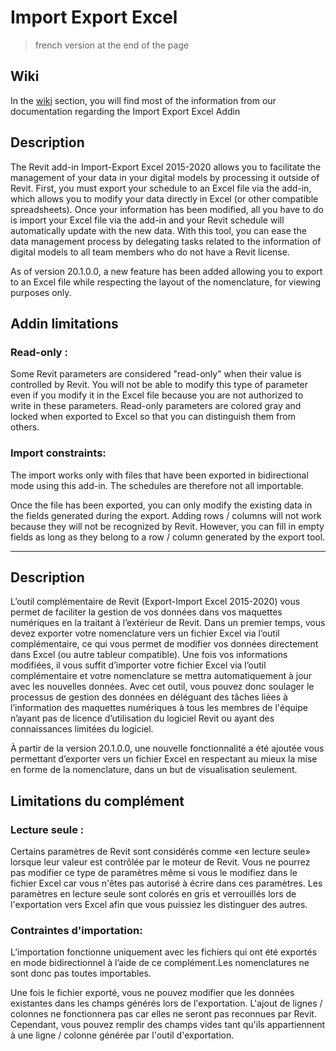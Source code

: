 # Import Export Excel

> french version at the end of the page

## Wiki

In the [wiki](https://github.com/bimone/addins-excelexporterimporter/wiki) section, you will find most of the information from our documentation regarding the Import Export Excel Addin

## Description
The Revit add-in Import-Export Excel 2015-2020 allows you to facilitate the management of your data in your digital models by processing it outside of Revit. First, you must export your schedule to an Excel file via the add-in, which allows you to modify your data directly in Excel (or other compatible spreadsheets). Once your information has been modified, all you have to do is import your Excel file via the add-in and your Revit schedule will automatically update with the new data. With this tool, you can ease the data management process by delegating tasks related to the information of digital models to all team members who do not have a Revit license.

As of version 20.1.0.0, a new feature has been added allowing you to export to an Excel file while respecting the layout of the nomenclature, for viewing purposes only.

## Addin limitations

### Read-only :
Some Revit parameters are considered "read-only" when their value is controlled by Revit. You will not be able to modify this type of parameter even if you modify it in the Excel file because you are not authorized to write in these parameters. Read-only parameters are colored gray and locked when exported to Excel so that you can distinguish them from others.

### Import constraints:
The import works only with files that have been exported in bidirectional mode using this add-in. The schedules are therefore not all importable.

Once the file has been exported, you can only modify the existing data in the fields generated during the export. Adding rows / columns will not work because they will not be recognized by Revit. However, you can fill in empty fields as long as they belong to a row / column generated by the export tool.

---

## Description
L’outil complémentaire de Revit (Export-Import Excel 2015-2020) vous permet de faciliter la gestion de vos données dans vos maquettes numériques en la traitant à l’extérieur de Revit. Dans un premier temps, vous devez exporter votre nomenclature vers un fichier Excel via l’outil complémentaire, ce qui vous permet de modifier vos données directement dans Excel (ou autre tableur compatible). Une fois vos informations modifiées, il vous suffit d’importer votre fichier Excel via l’outil complémentaire et votre nomenclature se mettra automatiquement à jour avec les nouvelles données. Avec cet outil, vous pouvez donc soulager le processus de gestion des données en déléguant des tâches liées à l’information des maquettes numériques à tous les membres de l'équipe n’ayant pas de licence d’utilisation du logiciel Revit ou ayant des connaissances limitées du logiciel.

À partir de la version 20.1.0.0, une nouvelle fonctionnalité a été ajoutée vous permettant d’exporter vers un fichier Excel en respectant au mieux la mise en forme de la nomenclature, dans un but de visualisation seulement.

## Limitations du complément

### Lecture seule :

Certains paramètres de Revit sont considérés comme «en lecture seule» lorsque leur valeur est contrôlée par le moteur de Revit. Vous ne pourrez pas modifier ce type de paramètres même si vous le modifiez dans le fichier Excel car vous n'êtes pas autorisé à écrire dans ces paramètres. Les paramètres en lecture seule sont colorés en gris et verrouillés lors de l'exportation vers Excel afin que vous puissiez les distinguer des autres.

### Contraintes d'importation:

L’importation fonctionne uniquement avec les fichiers qui ont été exportés en mode bidirectionnel à l’aide de ce complément.Les nomenclatures ne sont donc pas toutes importables.

Une fois le fichier exporté, vous ne pouvez modifier que les données existantes dans les champs générés lors de l'exportation. L'ajout de lignes / colonnes ne fonctionnera pas car elles ne seront pas reconnues par Revit. Cependant, vous pouvez remplir des champs vides tant qu'ils appartiennent à une ligne / colonne générée par l'outil d'exportation.



